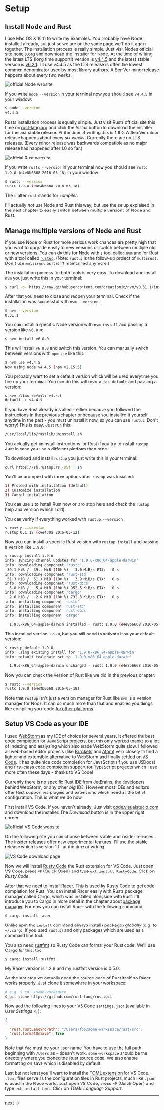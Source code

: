 # Setup

## Install Node and Rust

I use Mac OS X 10.11 to write my examples. You probably have Node installed already, but just so we are on the same page we'll do it again together. The installation process is really simple. Just visit Nodes official site [nodejs.org](https://nodejs.org/en/) and download the installer for Node. At the time of writing the latest LTS (long time support!) version is [v4.4.5](https://nodejs.org/dist/v4.4.5/node-v4.4.5.pkg) and the latest stable version is [v6.2.1](https://nodejs.org/dist/v6.2.1/node-v6.2.1.pkg). I'll use v4.4.5 as the LTS release is often the lowest common denominator used by most library authors. A SemVer minor release happens about every _two weeks_.

![official Node website](./node-site.png)

If you write `node --version` in your terminal now you should see `v4.4.5` in your window:

```bash
$ node --version
v4.4.5
```

Rusts installation process is equally simple. Just visit Rusts official site this time on [rust-lang.org](https://www.rust-lang.org/) and click the _Install_ button to download the installer for the last stable release. At the time of writing this is 1.9.0. A SemVer minor release happens about every _six weeks_. Currently there are no LTS releases. (Every minor release was backwards compatible as no major release has happened after 1.0 so far.)

![official Rust website](./rust-site.png)

If you write `rustc --version` in your terminal now you should see `rustc 1.9.0 (e4e8b6668 2016-05-18)` in your window:

```bash
$ rustc --version
rustc 1.9.0 (e4e8b6668 2016-05-18)
```

The `c` after `rust` stands for _compiler_.

I'll actually _not_ use Node and Rust this way, but use the setup explained in the next chapter to easily switch between multiple versions of Node and Rust.

## Manage multiple versions of Node and Rust

If you use Node or Rust for more serious work chances are pretty high that you want to upgrade easily to new versions or switch between multiple old or new versions. You can do this for Node with a tool called [`nvm`](https://github.com/creationix/nvm) and for Rust with a tool called [`rustup`](https://github.com/rust-lang-nursery/rustup.rs). (Note: `rustup` is the follow-up project of `multirust`. Don't use `multirust` as it isn't maintained anymore.)

The installation process for both tools is very easy. To download and install `nvm` you just write this in your terminal:

```bash
$ curl -o- https://raw.githubusercontent.com/creationix/nvm/v0.31.1/install.sh | bash
```

After that you need to close and reopen your terminal. Check if the installation was successful with `nvm --version`:

```bash
$ nvm --version
0.31.1
```

You can install a specific Node version with `nvm install` and passing a version like `v6.0.0`:

```bash
$ nvm install v6.0.0
```

This will install `v6.0.0` and switch this version. You can manually switch between versions with `npm use` like this:

```bash
$ nvm use v4.4.5
Now using node v4.4.5 (npm v2.15.5)
```

You probably want to set a default version which will be used everytime you fire up your terminal. You can do this with `nvm alias default` and passing a version:

```bash
$ nvm alias default v4.4.5
default -> v4.4.5
```

If you have Rust already installed - either because you followed the instructions in the previous chapter or because you installed it yourself anytime in the past - you must uninstall it now, so you can use `rustup`. Don't worry! This is easy. Just run this:

```bash
/usr/local/lib/rustlib/uninstall.sh
```

You actually get uninstall instructions for Rust if you try to install `rustup`. Just in case you use a different platform than mine.

To download and install `rustup` you just write this in your terminal:

```bash
curl https://sh.rustup.rs -sSf | sh
```

You'll be prompted with three options after `rustup` was installed:

```bash
1) Proceed with installation (default)
2) Customize installation
3) Cancel installation
```

You can use `1` to install Rust now or `3` to stop here and check the `rustup` help and version (which I did).

You can verify if everything worked with `rustup --version`;

```bash
$ rustup --version
rustup 0.1.12 (c6e430a 2016-05-12)
```

Now you can install a specific Rust version with `rustup install` and passing a version like `1.9.0`:

```bash
$ rustup install 1.9.0
info: syncing channel updates for '1.9.0-x86_64-apple-darwin'
info: downloading component 'rustc'
 39.1 MiB /  39.1 MiB (100 %)   3.0 MiB/s ETA:   0 s
info: downloading component 'rust-std'
 51.3 MiB /  51.3 MiB (100 %)   3.9 MiB/s ETA:   0 s
info: downloading component 'rust-docs'
  5.8 MiB /   5.8 MiB (100 %) 952.5 KiB/s ETA:   0 s
info: downloading component 'cargo'
  2.6 MiB /   2.6 MiB (100 %) 732.3 KiB/s ETA:   0 s
info: installing component 'rustc'
info: installing component 'rust-std'
info: installing component 'rust-docs'
info: installing component 'cargo'

  1.9.0-x86_64-apple-darwin installed - rustc 1.9.0 (e4e8b6668 2016-05-18)
```

This installed version `1.9.0`, but you still need to activate it as your default version:

```bash
$ rustup default 1.9.0
info: using existing install for '1.9.0-x86_64-apple-darwin'
info: default toolchain set to '1.9.0-x86_64-apple-darwin'

  1.9.0-x86_64-apple-darwin unchanged - rustc 1.9.0 (e4e8b6668 2016-05-18)
```

Now you can check the version of Rust like we did in the previous chapter:

```bash
$ rustc --version
rustc 1.9.0 (e4e8b6668 2016-05-18)
```

Note that `rustup` isn't just a version manager for Rust like `nvm` is a version manager for Node. It can do much more than that and enables you things like compiling your code [for other platforms](https://github.com/rust-lang-nursery/rustup.rs#cross-compilation).

## Setup VS Code as your IDE

I used [WebStorm](https://www.jetbrains.com/webstorm/) as my IDE of choice for several years. It offered the best code completion for JavaScript projects, but this only worked thanks to a lot of indexing and analyzing which also made WebStorm quite slow. I followed all web-based editor projects (like [Brackets](http://brackets.io/) and [Atom](https://atom.io/)) very closely to find a lighter and extensible alternative to WebStorm and finally settled on [VS Code](https://code.visualstudio.com/). It has quite nice code completion for JavaScript (if you use JSDocs) and first-class code completion support for TypeScript projects which I use more often these days - thanks to VS Code!

Currently there is no specific Rust IDE from JetBrains, the developers behind WebStorm, or any other _big_ IDE. However most IDEs and editors offer Rust support via plugins and extensions which need a little bit of configuration. This is what we do now!

First install VS Code, if you haven't already. Just visit [code.visualstudio.com](https://code.visualstudio.com/) and download the installer. The _Download_ button is in the upper right corner.

![official VS Code website](./vscode-site.png)

On the following site you can choose between stable and insider releases. The insider releases offer new experimental features. I'll use the stable release which is version 1.1.1 at the time of writing.

![VS Code download page](./vscode-installer-site.png)

Now we will install [Rusty Code](https://github.com/saviorisdead/RustyCode) the Rust extension for VS Code. Just open VS Code, press `⌘P` (Quick Open) and type `ext install RustyCode`. Click on _Rusty Code_.

After that we need to install [Racer](https://github.com/phildawes/racer). This is used by Rusty Code to get code completion for Rust. You can install Racer easily with Rusts package manager called Cargo, which was installed alongside with Rust. I'll introduce you to Cargo in more detail in the chapter about [package manager](../package-manager). For now you can install Racer with the following command:

```bash
$ cargo install racer
```

Unlike npm the `install` command always installs packages _globally_ (e.g. to `~/.cargo`, if you used `rustup`) and only packages which are used as a command line tool.

You also need [rustfmt](https://github.com/rust-lang-nursery/rustfmt) so Rusty Code can format your Rust code. We'll use Cargo for this, too:

```bash
$ cargo install rustfmt
```

My Racer version is 1.2.9 and my rustfmt version is 0.5.0.

As the last step we actually need the source code of Rust itself so Racer works properly. Just clone it somewhere in your workspace:

```bash
# e.g. $ cd ~/some-workspace
$ git clone https://github.com/rust-lang/rust.git
```

Now add the following lines to your VS Code `settings.json` (available in _User Settings_ `⌘,`):

```json
{

  "rust.rustLangSrcPath": "/Users/foo/some-workspace/rust/src",
  "rust.formatOnSave": true
}
```

Note that `foo` must be your user name. You have to use the full path beginning with `/Users` as `~` doesn't work. `some-workspace` should be the directory where you cloned the Rust source code. We also enable formatting on save which is disabled by default.

Last but not least you'll want to install the [TOML extension](https://marketplace.visualstudio.com/items?itemName=be5invis.toml) for VS Code. `.toml` files serve as the configuration files in Rust projects, much like `.json` is used in the Node world. Just open VS Code, press `⌘P` (Quick Open) and type `ext install toml`. Click on _TOML Language Support_.

______

[next](../hello-world) →